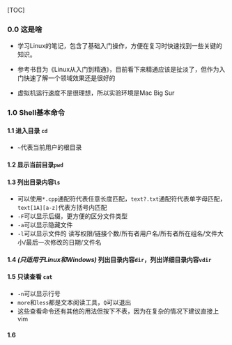 [TOC]

### 0.0 这是啥

* 学习Linux的笔记，包含了基础入门操作，方便在复习时快速找到一些关键的知识。
* 参考书目为《Linux从入门到精通》，目前看下来精通应该是扯淡了，但作为入门快速了解一个领域效果还是很好的

* 虚拟机运行速度不是很理想，所以实验环境是Mac Big Sur



### 1.0 Shell基本命令

#### 1.1 进入目录 ```cd```

* ```~```代表当前用户的根目录

#### 1.2 显示当前目录```pwd```

#### 1.3 列出目录内容```ls```

* 可以使用```*.cpp```通配符代表任意长度匹配，```text?.txt```通配符代表单字母匹配，```text[1A][a-z]```代表方括号内匹配
* ```-F```可以显示后缀，更方便的区分文件类型
* ```-a```可以显示隐藏文件
* ```-l```可以显示文件的 读写权限/链接个数/所有者用户名/所有者所在组名/文件大小/最后一次修改的日期/文件名

#### 1.4 *(只适用于Linux和Windows)* 列出目录内容```dir```，列出详细目录内容```vdir```

#### 1.5 只读查看 ```cat```

* ```-n```可以显示行号
* ```more```和```less```都是文本阅读工具，```Q```可以退出
* 这些查看命令还有其他的用法但按下不表，因为在复杂的情况下建议直接上vim

#### 1.6 